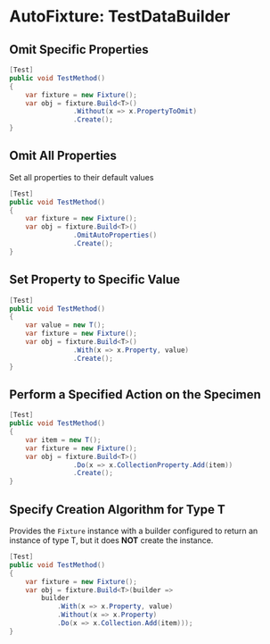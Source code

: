 # AutoFixture: TestDataBuilder

## Omit Specific Properties
```csharp
[Test]
public void TestMethod()
{
    var fixture = new Fixture();
    var obj = fixture.Build<T>()
                .Without(x => x.PropertyToOmit)
                .Create();
}
```

## Omit All Properties
Set all properties to their default values
```csharp
[Test]
public void TestMethod()
{
    var fixture = new Fixture();
    var obj = fixture.Build<T>()
                .OmitAutoProperties()
                .Create();
}
```

## Set Property to Specific Value
```csharp
[Test]
public void TestMethod()
{
    var value = new T();
    var fixture = new Fixture();
    var obj = fixture.Build<T>()
                .With(x => x.Property, value)
                .Create();
}
```

## Perform a Specified Action on the Specimen
```csharp
[Test]
public void TestMethod()
{
    var item = new T();
    var fixture = new Fixture();
    var obj = fixture.Build<T>()
                .Do(x => x.CollectionProperty.Add(item))
                .Create();
}
```

## Specify Creation Algorithm for Type T
Provides the `Fixture` instance with a builder configured to return an instance of type T, but it does **NOT** create the instance.
```csharp
[Test]
public void TestMethod()
{
    var fixture = new Fixture();
    var obj = fixture.Build<T>(builder =>
        builder
            .With(x => x.Property, value)
            .Without(x => x.Property)
            .Do(x => x.Collection.Add(item)));
}
```